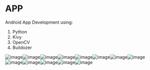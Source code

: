 # APP
Android App Development using: 
1. Python
2. Kivy
3. OpenCV
4. Buildozer


![image](https://user-images.githubusercontent.com/60283312/121043463-4800be80-c7d2-11eb-9263-ccb6da6f1283.png)![image](https://user-images.githubusercontent.com/60283312/121043484-4e8f3600-c7d2-11eb-9c33-b862f6570814.png)![image](https://user-images.githubusercontent.com/60283312/121043503-5222bd00-c7d2-11eb-9013-ea5bc0af7194.png)![image](https://user-images.githubusercontent.com/60283312/121043475-4b944580-c7d2-11eb-847a-da6c1172a264.png)![image](https://user-images.githubusercontent.com/60283312/121043532-57800780-c7d2-11eb-9e3a-901839765f24.png)![image](https://user-images.githubusercontent.com/60283312/121043538-5949cb00-c7d2-11eb-89b5-738c0d955cb3.png)![image](https://user-images.githubusercontent.com/60283312/121043559-5e0e7f00-c7d2-11eb-8779-d86af47b9a58.png)![image](https://user-images.githubusercontent.com/60283312/121043571-61096f80-c7d2-11eb-9161-d46ba8e09db0.png)![image](https://user-images.githubusercontent.com/60283312/121043578-636bc980-c7d2-11eb-9fb1-6a221b62bbe1.png)![image](https://user-images.githubusercontent.com/60283312/121043599-66ff5080-c7d2-11eb-93cd-918073b6a056.png)![image](https://user-images.githubusercontent.com/60283312/121043611-69fa4100-c7d2-11eb-983e-3185f45877fc.png)![image](https://user-images.githubusercontent.com/60283312/121043623-6c5c9b00-c7d2-11eb-9d53-bc1a543852bb.png)![image](https://user-images.githubusercontent.com/60283312/121043652-72527c00-c7d2-11eb-87e3-f2d7f712953c.png)
